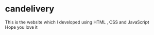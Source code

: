 # candelivery
 This is the website which I developed using HTML , CSS and JavaScript Hope you love it 

